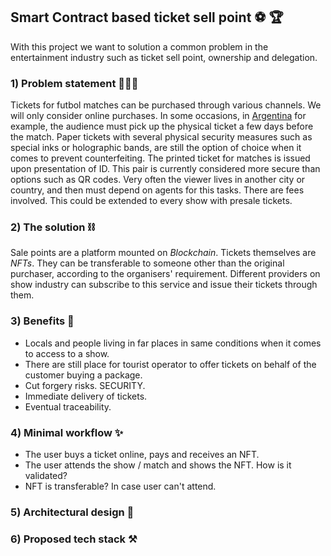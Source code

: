 ## Smart Contract based ticket sell point ⚽️ 🏆
With this project we want to solution a common problem in the entertainment industry such as ticket sell point, ownership and delegation.
### 1) Problem statement 🙇🏻‍♂️
Tickets for futbol matches can be purchased through various channels. We will only consider online purchases.
In some occasions, in [Argentina](https://duckduckgo.com/?q=argentina&t=hx&va=g&iar=images&iax=images&ia=images) for example, the audience must pick up the physical ticket a few days before the match.
Paper tickets with several physical security measures such as special inks or holographic bands, are still the option of choice when it comes to prevent counterfeiting. The printed ticket for matches is issued upon presentation of ID. This pair is currently considered more secure than options such as QR codes.
Very often the viewer lives in another city or country, and then must depend on agents for this tasks. There are fees involved.
This could be extended to every show with presale tickets.
### 2) The solution ⛓
Sale points are a platform mounted on *Blockchain*. Tickets themselves are *NFTs*. They can be transferable to someone other than the original purchaser, according to the organisers' requirement. Different providers on show industry can subscribe to this service and issue their tickets through them.
### 3) Benefits 🔐
- Locals and people living in far places in same conditions when it comes to access to a show. 
- There are still place for tourist operator to offer tickets on behalf of the customer buying a package.
- Cut forgery risks. SECURITY.
- Immediate delivery of tickets.
- Eventual traceability.
### 4) Minimal workflow ✨
-   The user buys a ticket online, pays and receives an NFT.
-   The user attends the show / match and shows the NFT. How is it validated?
-   NFT is transferable? In case user can't attend.
### 5) Architectural design 📐
### 6) Proposed tech stack ⚒️

